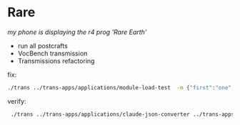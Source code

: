 # Rare

*my phone is displaying the r4 prog 'Rare Earth'*

* run all postcrafts
* VocBench transmission
* Transmissions refactoring

fix:
```sh
./trans ../trans-apps/applications/module-load-test  -m {"first":"one","second":"two"}
```

verify:
```sh
 ./trans ../trans-apps/applications/claude-json-converter ../trans-apps/applications/claude-json-converter/conversations.json
```
